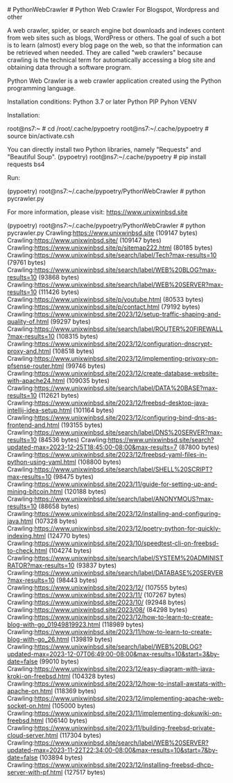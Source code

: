 <properties LandingPageTags="Python,webscraping,webcrawling" />
# PythonWebCrawler
# Python Web Crawler For Blogspot, Wordpress and other

A web crawler, spider, or search engine bot downloads and indexes content from web sites such as blogs, WordPress or others. The goal of such a bot is to learn (almost) every blog page on the web, so that the information can be retrieved when needed. They are called "web crawlers" because crawling is the technical term for automatically accessing a blog site and obtaining data through a software program.


Python Web Crawler is a web crawler application created using the Python programming language.

Installation conditions:
Python 3.7 or later
Python PIP
Pyhon VENV

Installation:

root@ns7:~ # cd /root/.cache/pypoetry
root@ns7:~/.cache/pypoetry # source bin/activate.csh

You can directly install two Python libraries, namely "Requests" and "Beautiful Soup".
(pypoetry) root@ns7:~/.cache/pypoetry # pip install requests bs4

Run:

(pypoetry) root@ns7:~/.cache/pypoetry/PythonWebCrawler # python pycrawler.py

For more information, please visit:
https://www.unixwinbsd.site



(pypoetry) root@ns7:~/.cache/pypoetry/PythonWebCrawler # python pycrawler.py
Crawling:https://www.unixwinbsd.site (109147 bytes)
Crawling:https://www.unixwinbsd.site/ (109147 bytes)
Crawling:https://www.unixwinbsd.site/p/sitemap222.html (80185 bytes)
Crawling:https://www.unixwinbsd.site/search/label/Tech?max-results=10 (79761 bytes)
Crawling:https://www.unixwinbsd.site/search/label/WEB%20BLOG?max-results=10 (93868 bytes)
Crawling:https://www.unixwinbsd.site/search/label/WEB%20SERVER?max-results=10 (111426 bytes)
Crawling:https://www.unixwinbsd.site/p/youtube.html (80533 bytes)
Crawling:https://www.unixwinbsd.site/p/contact.html (79192 bytes)
Crawling:https://www.unixwinbsd.site/2023/12/setup-traffic-shaping-and-quality-of.html (99297 bytes)
Crawling:https://www.unixwinbsd.site/search/label/ROUTER%20FIREWALL?max-results=10 (108315 bytes)
Crawling:https://www.unixwinbsd.site/2023/12/configuration-dnscrypt-proxy-and.html (108518 bytes)
Crawling:https://www.unixwinbsd.site/2023/12/implementing-privoxy-on-pfsense-router.html (99746 bytes)
Crawling:https://www.unixwinbsd.site/2023/12/create-database-website-with-apache24.html (109035 bytes)
Crawling:https://www.unixwinbsd.site/search/label/DATA%20BASE?max-results=10 (112621 bytes)
Crawling:https://www.unixwinbsd.site/2023/12/freebsd-desktop-java-intellij-idea-setup.html (101164 bytes)
Crawling:https://www.unixwinbsd.site/2023/12/configuring-bind-dns-as-frontend-and.html (193155 bytes)
Crawling:https://www.unixwinbsd.site/search/label/DNS%20SERVER?max-results=10 (84536 bytes)
Crawling:https://www.unixwinbsd.site/search?updated-max=2023-12-25T18:45:00-08:00&max-results=7 (87800 bytes)
Crawling:https://www.unixwinbsd.site/2023/12/freebsd-yaml-files-in-python-using-yaml.html (108800 bytes)
Crawling:https://www.unixwinbsd.site/search/label/SHELL%20SCRIPT?max-results=10 (98475 bytes)
Crawling:https://www.unixwinbsd.site/2023/11/guide-for-setting-up-and-mining-bitcoin.html (120188 bytes)
Crawling:https://www.unixwinbsd.site/search/label/ANONYMOUS?max-results=10 (88658 bytes)
Crawling:https://www.unixwinbsd.site/2023/12/installing-and-configuring-java.html (107328 bytes)
Crawling:https://www.unixwinbsd.site/2023/12/poetry-python-for-quickly-indexing.html (124770 bytes)
Crawling:https://www.unixwinbsd.site/2023/10/speedtest-cli-on-freebsd-to-check.html (104274 bytes)
Crawling:https://www.unixwinbsd.site/search/label/SYSTEM%20ADMINISTRATOR?max-results=10 (93837 bytes)
Crawling:https://www.unixwinbsd.site/search/label/DATABASE%20SERVER?max-results=10 (98443 bytes)
Crawling:https://www.unixwinbsd.site/2023/12/ (107555 bytes)
Crawling:https://www.unixwinbsd.site/2023/11/ (107267 bytes)
Crawling:https://www.unixwinbsd.site/2023/10/ (92948 bytes)
Crawling:https://www.unixwinbsd.site/2023/08/ (84298 bytes)
Crawling:https://www.unixwinbsd.site/2023/12/how-to-learn-to-create-blog-with-go_01949819923.html (118989 bytes)
Crawling:https://www.unixwinbsd.site/2023/11/how-to-learn-to-create-blog-with-go_26.html (139819 bytes)
Crawling:https://www.unixwinbsd.site/search/label/WEB%20BLOG?updated-max=2023-12-07T06:49:00-08:00&max-results=10&start=3&by-date=false (99010 bytes)
Crawling:https://www.unixwinbsd.site/2023/12/easy-diagram-with-java-kroki-on-freebsd.html (104328 bytes)
Crawling:https://www.unixwinbsd.site/2023/12/how-to-install-awstats-with-apache-on.html (118369 bytes)
Crawling:https://www.unixwinbsd.site/2023/12/implementing-apache-web-socket-on.html (105000 bytes)
Crawling:https://www.unixwinbsd.site/2023/11/implementing-dokuwiki-on-freebsd.html (106140 bytes)
Crawling:https://www.unixwinbsd.site/2023/11/building-freebsd-private-cloud-server.html (117304 bytes)
Crawling:https://www.unixwinbsd.site/search/label/WEB%20SERVER?updated-max=2023-11-22T22:34:00-08:00&max-results=10&start=7&by-date=false (103894 bytes)
Crawling:https://www.unixwinbsd.site/2023/12/installing-freebsd-dhcp-server-with-pf.html (127517 bytes)
